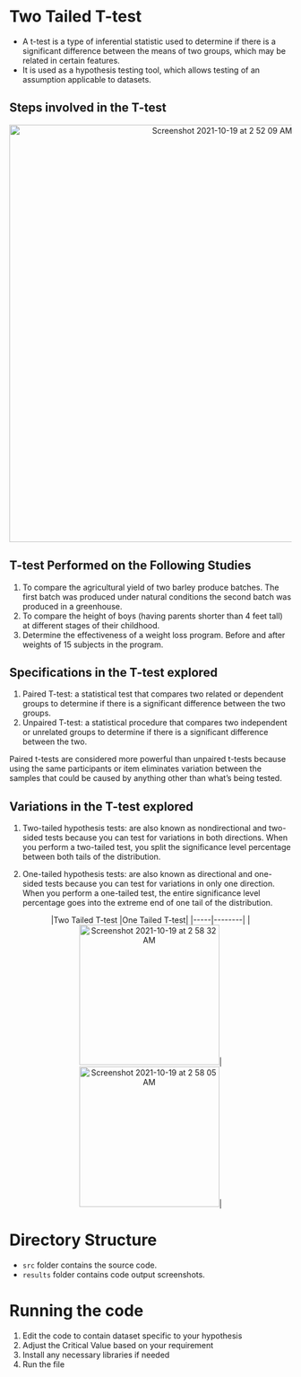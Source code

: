 # Two Tailed T-test

- A t-test is a type of inferential statistic used to determine if there is a significant difference between the means of two groups, which may be related in certain features.
- It is used as a hypothesis testing tool, which allows testing of an assumption applicable to datasets.

## Steps involved in the T-test
<p align="center">
 <img width="744" alt="Screenshot 2021-10-19 at 2 52 09 AM" src="https://user-images.githubusercontent.com/44245211/137817715-d1657b50-4081-46df-9d72-ba1c86fbf394.png">
</p>


## T-test Performed on the Following Studies
1. To compare the agricultural yield of two barley produce batches. The first batch was produced under natural conditions the second batch was produced in a greenhouse.
2. To compare the height of boys (having parents shorter than 4 feet tall) at different stages of their childhood.
3. Determine the effectiveness of a weight loss program. Before and after weights of 15 subjects in the program.

## Specifications in the T-test explored
1. Paired T-test: a statistical test that compares two related or dependent groups to determine if there is a significant difference between the two groups.
2. Unpaired T-test: a statistical procedure that compares two independent or unrelated groups to determine if there is a significant difference between the two.

Paired t-tests are considered more powerful than unpaired t-tests because using the same participants or item eliminates variation between the samples that could be caused by anything other than what’s being tested.

## Variations in the T-test explored
1. Two-tailed hypothesis tests: are also known as nondirectional and two-sided tests because you can test for variations in both directions. When you perform a two-tailed test, you split the significance level percentage between both tails of the distribution.

2. One-tailed hypothesis tests: are also known as directional and one-sided tests because you can test for variations in only one direction. When you perform a one-tailed test, the entire significance level percentage goes into the extreme end of one tail of the distribution.

<p align="center">
 |Two Tailed T-test |One Tailed T-test|
 |-----|--------|
 |<img width="250" alt="Screenshot 2021-10-19 at 2 58 32 AM" src="https://user-images.githubusercontent.com/44245211/137818297-b111d30b-fea1-4f4d-be64-8c2e806ba833.png">|<img width="250" alt="Screenshot 2021-10-19 at 2 58 05 AM" src="https://user-images.githubusercontent.com/44245211/137818296-206865bd-a9f0-49b2-a4f5-b73ade6b6109.png">|
 </p>


# Directory Structure
- ```src``` folder contains the source code. 
- ```results``` folder contains code output screenshots.
 
# Running the code
1. Edit the code to contain dataset specific to your hypothesis
2. Adjust the Critical Value based on your requirement
3. Install any necessary libraries if needed
4. Run the file


